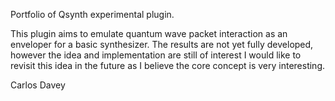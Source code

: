 Portfolio of Qsynth experimental plugin. 


This plugin aims to emulate quantum wave packet interaction as an enveloper for a basic synthesizer. The results are not yet fully developed, however the idea and implementation are still of interest 
I would like to revisit this idea in the future as I believe the core concept is very interesting. 

Carlos Davey 
